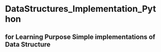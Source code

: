 # DataStructures_Implementation_Python
## for Learning Purpose Simple implementations of Data Structure
